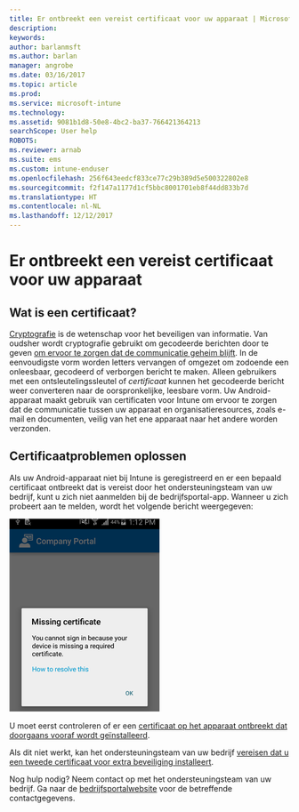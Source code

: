 ```yaml
---
title: Er ontbreekt een vereist certificaat voor uw apparaat | Microsoft Docs
description: 
keywords: 
author: barlanmsft
ms.author: barlan
manager: angrobe
ms.date: 03/16/2017
ms.topic: article
ms.prod: 
ms.service: microsoft-intune
ms.technology: 
ms.assetid: 9081b1d8-50e8-4bc2-ba37-766421364213
searchScope: User help
ROBOTS: 
ms.reviewer: arnab
ms.suite: ems
ms.custom: intune-enduser
ms.openlocfilehash: 256f643eedcf833ce77c29b389d5e500322802e8
ms.sourcegitcommit: f2f147a1177d1cf5bbc8001701eb8f44dd833b7d
ms.translationtype: HT
ms.contentlocale: nl-NL
ms.lasthandoff: 12/12/2017
---
```

# <a name="your-device-is-missing-a-required-certificate"></a>Er ontbreekt een vereist certificaat voor uw apparaat

## <a name="whats-a-certificate"></a>Wat is een certificaat?

[Cryptografie](https://technet.microsoft.com/library/cc962030.aspx) is de wetenschap voor het beveiligen van informatie. Van oudsher wordt cryptografie gebruikt om gecodeerde berichten door te geven [om ervoor te zorgen dat de communicatie geheim blijft](https://technet.microsoft.com/library/cc962019.aspx). In de eenvoudigste vorm worden letters vervangen of omgezet om zodoende een onleesbaar, gecodeerd of verborgen bericht te maken. Alleen gebruikers met een ontsleutelingssleutel of _certificaat_ kunnen het gecodeerde bericht weer converteren naar de oorspronkelijke, leesbare vorm. Uw Android-apparaat maakt gebruik van certificaten voor Intune om ervoor te zorgen dat de communicatie tussen uw apparaat en organisatieresources, zoals e-mail en documenten, veilig van het ene apparaat naar het andere worden verzonden.

## <a name="fixing-certificate-issues"></a>Certificaatproblemen oplossen

Als uw Android-apparaat niet bij Intune is geregistreerd en er een bepaald certificaat ontbreekt dat is vereist door het ondersteuningsteam van uw bedrijf, kunt u zich niet aanmelden bij de bedrijfsportal-app. Wanneer u zich probeert aan te melden, wordt het volgende bericht weergegeven:

![screenshot-error-message-about-missing-certificate](./media/andr-cert_install-1-cert_missing.png)

U moet eerst controleren of er een [certificaat op het apparaat ontbreekt dat doorgaans vooraf wordt geïnstalleerd](your-device-is-missing-a-preinstalled-certificate-android.md).

Als dit niet werkt, kan het ondersteuningsteam van uw bedrijf [vereisen dat u een tweede certificaat voor extra beveiliging installeert](your-device-is-missing-an-IT-required-certificate-android.md).

Nog hulp nodig? Neem contact op met het ondersteuningsteam van uw bedrijf. Ga naar de [bedrijfsportalwebsite](https://portal.manage.microsoft.com#HelpDeskDialog) voor de betreffende contactgegevens.
